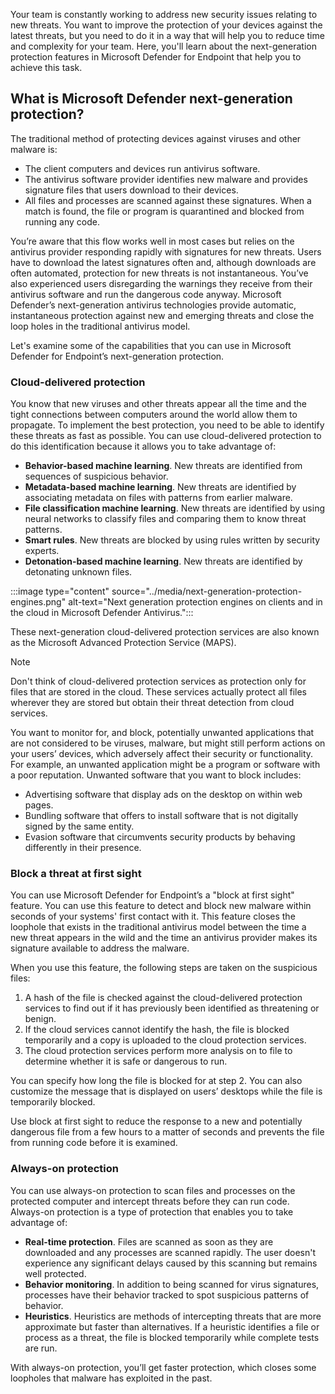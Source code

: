 Your team is constantly working to address new security issues relating to new threats. You want to improve the protection of your devices against the latest threats, but you need to do it in a way that will help you to reduce time and complexity for your team. Here, you'll learn about the next-generation protection features in Microsoft Defender for Endpoint that help you to achieve this task.

## What is Microsoft Defender next-generation protection?
The traditional method of protecting devices against viruses and other malware is:

- The client computers and devices run antivirus software.
- The antivirus software provider identifies new malware and provides signature files that users download to their devices.
- All files and processes are scanned against these signatures. When a match is found, the file or program is quarantined and blocked from running any code.

You’re aware that this flow works well in most cases but relies on the antivirus provider responding rapidly with signatures for new threats. Users have to download the latest signatures often and, although downloads are often automated, protection for new threats is not instantaneous.  You’ve also experienced users disregarding the warnings they receive from their antivirus software and run the dangerous code anyway.
Microsoft Defender’s next-generation antivirus technologies provide automatic, instantaneous protection against new and emerging threats and close the loop holes in the traditional antivirus model.

Let's examine some of the capabilities that you can use in Microsoft Defender for Endpoint’s next-generation protection.

### Cloud-delivered protection

You know that new viruses and other threats appear all the time and the tight connections between computers around the world allow them to propagate. To implement the best protection, you need to be able to identify these threats as fast as possible.  You can use cloud-delivered protection to do this identification because it allows you to take advantage of:

- **Behavior-based machine learning**. New threats are identified from sequences of suspicious behavior.
- **Metadata-based machine learning**. New threats are identified by associating metadata on files with patterns from earlier malware.
- **File classification machine learning**. New threats are identified by using neural networks to classify files and comparing them to know threat patterns.
- **Smart rules**. New threats are blocked by using rules written by security experts.
- **Detonation-based machine learning**. New threats are identified by detonating unknown files.

:::image type="content" source="../media/next-generation-protection-engines.png" alt-text="Next generation protection engines on clients and in the cloud in Microsoft Defender Antivirus.":::

These next-generation cloud-delivered protection services are also known as the Microsoft Advanced Protection Service (MAPS).

> [!NOTE]
> Don't think of cloud-delivered protection services as protection only for files that are stored in the cloud. These services actually protect all files wherever they are stored but obtain their threat detection from cloud services.

You want to monitor for, and block, potentially unwanted applications that are not considered to be viruses, malware, but might still perform actions on your users’ devices, which adversely affect their security or functionality. For example, an unwanted application might be a program or software with a poor reputation. Unwanted software that you want to block includes:

- Advertising software that display ads on the desktop on within web pages.
- Bundling software that offers to install software that is not digitally signed by the same entity.
- Evasion software that circumvents security products by behaving differently in their presence.

### Block a threat at first sight

You can use Microsoft Defender for Endpoint’s a "block at first sight" feature. You can use this feature to detect and block new malware within seconds of your systems' first contact with it. This feature closes the loophole that exists in the traditional antivirus model between the time a new threat appears in the wild and the time an antivirus provider makes its signature available to address the malware.

When you use this feature, the following steps are taken on the suspicious files:

1. A hash of the file is checked against the cloud-delivered protection services to find out if it has previously been identified as threatening or benign.
1. If the cloud services cannot identify the hash, the file is blocked temporarily and a copy is uploaded to the cloud protection services.
1. The cloud protection services perform more analysis on to file to determine whether it is safe or dangerous to run.

You can specify how long the file is blocked for at step 2. You can also customize the message that is displayed on users’ desktops while the file is temporarily blocked.

Use block at first sight to reduce the response to a new and potentially dangerous file from a few hours to a matter of seconds and prevents the file from running code before it is examined.

### Always-on protection

You can use always-on protection to scan files and processes on the protected computer and intercept threats before they can run code. Always-on protection is a type of protection that  enables you to take advantage of:

- **Real-time protection**. Files are scanned as soon as they are downloaded and any processes are scanned rapidly. The user doesn't experience any significant delays caused by this scanning but remains well protected.
- **Behavior monitoring**. In addition to being scanned for virus signatures, processes have their behavior tracked to spot suspicious patterns of behavior.
- **Heuristics**. Heuristics are methods of intercepting threats that are more approximate but faster than alternatives. If a heuristic identifies a file or process as a threat, the file is blocked temporarily while complete tests are run.

With always-on protection, you’ll get faster protection, which closes some loopholes that malware has exploited in the past.